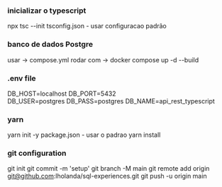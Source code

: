### inicializar o typescript
npx tsc --init
    tsconfig.json - usar configuracao padrão

### banco de dados Postgre
usar ->  compose.yml
rodar com -> docker compose up -d --build

### .env file
DB_HOST=localhost
DB_PORT=5432  
DB_USER=postgres
DB_PASS=postgres
DB_NAME=api_rest_typescript

### yarn 

yarn init -y
   package.json - usar o padrao 
yarn install

### git configuration
git init
git commit -m 'setup'
git branch -M main
git remote add origin git@github.com:lholanda/sql-experiences.git
git push -u origin main
